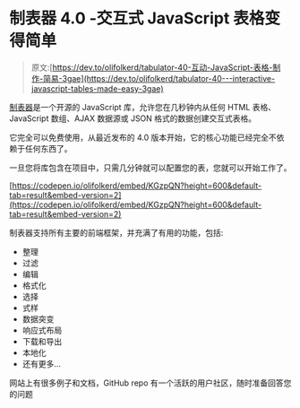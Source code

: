 # 制表器 4.0 -交互式 JavaScript 表格变得简单

> 原文:[https://dev.to/olifolkerd/tabulator-40-互动-JavaScript-表格-制作-简易-3gae](https://dev.to/olifolkerd/tabulator-40---interactive-javascript-tables-made-easy-3gae)

[制表器](http://tabulator.info)是一个开源的 JavaScript 库，允许您在几秒钟内从任何 HTML 表格、JavaScript 数组、AJAX 数据源或 JSON 格式的数据创建交互式表格。

它完全可以免费使用，从最近发布的 4.0 版本开始，它的核心功能已经完全不依赖于任何东西了。

一旦您将库包含在项目中，只需几分钟就可以配置您的表，您就可以开始工作了。

[https://codepen.io/olifolkerd/embed/KGzpQN?height=600&default-tab=result&embed-version=2](https://codepen.io/olifolkerd/embed/KGzpQN?height=600&default-tab=result&embed-version=2)

制表器支持所有主要的前端框架，并充满了有用的功能，包括:

*   整理
*   过滤
*   编辑
*   格式化
*   选择
*   式样
*   数据突变
*   响应式布局
*   下载和导出
*   本地化
*   还有更多...

网站上有很多例子和文档，GitHub repo 有一个活跃的用户社区，随时准备回答您的问题